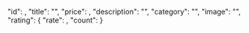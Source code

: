 "id": ,
"title": "",
"price": ,
"description": "",
"category": "",
"image": "",
"rating": {
"rate": ,
"count":
}